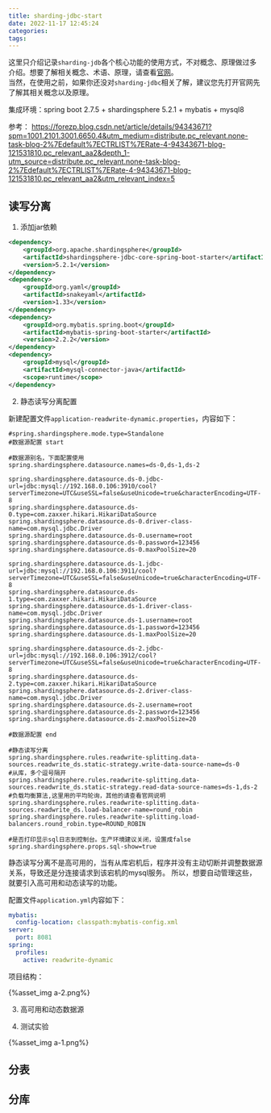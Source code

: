 ```yaml
---
title: sharding-jdbc-start
date: 2022-11-17 12:45:24
categories:
tags:
---
```


这里只介绍记录`sharding-jdb`各个核心功能的使用方式，不对概念、原理做过多介绍。想要了解相关概念、术语、原理，请查看[官网](https://shardingsphere.apache.org/index_zh.html)。    
当然，在使用之前，如果你还没对`sharding-jdbc`相关了解，建议您先打开官网先了解其相关概念以及原理。

集成环境：spring boot 2.7.5 + shardingsphere 5.2.1 + mybatis + mysql8

参考： https://forezp.blog.csdn.net/article/details/94343671?spm=1001.2101.3001.6650.4&utm_medium=distribute.pc_relevant.none-task-blog-2%7Edefault%7ECTRLIST%7ERate-4-94343671-blog-121531810.pc_relevant_aa2&depth_1-utm_source=distribute.pc_relevant.none-task-blog-2%7Edefault%7ECTRLIST%7ERate-4-94343671-blog-121531810.pc_relevant_aa2&utm_relevant_index=5

## 读写分离

1. 添加jar依赖
```xml
<dependency>
    <groupId>org.apache.shardingsphere</groupId>
    <artifactId>shardingsphere-jdbc-core-spring-boot-starter</artifactId>
    <version>5.2.1</version>
</dependency>
<dependency>
    <groupId>org.yaml</groupId>
    <artifactId>snakeyaml</artifactId>
    <version>1.33</version>
</dependency>
<dependency>
    <groupId>org.mybatis.spring.boot</groupId>
    <artifactId>mybatis-spring-boot-starter</artifactId>
    <version>2.2.2</version>
</dependency>
<dependency>
    <groupId>mysql</groupId>
    <artifactId>mysql-connector-java</artifactId>
    <scope>runtime</scope>
</dependency>
```

2. 静态读写分离配置

新建配置文件`application-readwrite-dynamic.properties`，内容如下：

```properties
#spring.shardingsphere.mode.type=Standalone
#数据源配置 start

#数据源别名，下面配置使用
spring.shardingsphere.datasource.names=ds-0,ds-1,ds-2

spring.shardingsphere.datasource.ds-0.jdbc-url=jdbc:mysql://192.168.0.106:3910/cool?serverTimezone=UTC&useSSL=false&useUnicode=true&characterEncoding=UTF-8
spring.shardingsphere.datasource.ds-0.type=com.zaxxer.hikari.HikariDataSource
spring.shardingsphere.datasource.ds-0.driver-class-name=com.mysql.jdbc.Driver
spring.shardingsphere.datasource.ds-0.username=root
spring.shardingsphere.datasource.ds-0.password=123456
spring.shardingsphere.datasource.ds-0.maxPoolSize=20

spring.shardingsphere.datasource.ds-1.jdbc-url=jdbc:mysql://192.168.0.106:3911/cool?serverTimezone=UTC&useSSL=false&useUnicode=true&characterEncoding=UTF-8
spring.shardingsphere.datasource.ds-1.type=com.zaxxer.hikari.HikariDataSource
spring.shardingsphere.datasource.ds-1.driver-class-name=com.mysql.jdbc.Driver
spring.shardingsphere.datasource.ds-1.username=root
spring.shardingsphere.datasource.ds-1.password=123456
spring.shardingsphere.datasource.ds-1.maxPoolSize=20

spring.shardingsphere.datasource.ds-2.jdbc-url=jdbc:mysql://192.168.0.106:3912/cool?serverTimezone=UTC&useSSL=false&useUnicode=true&characterEncoding=UTF-8
spring.shardingsphere.datasource.ds-2.type=com.zaxxer.hikari.HikariDataSource
spring.shardingsphere.datasource.ds-2.driver-class-name=com.mysql.jdbc.Driver
spring.shardingsphere.datasource.ds-2.username=root
spring.shardingsphere.datasource.ds-2.password=123456
spring.shardingsphere.datasource.ds-2.maxPoolSize=20

#数据源配置 end

#静态读写分离
spring.shardingsphere.rules.readwrite-splitting.data-sources.readwrite_ds.static-strategy.write-data-source-name=ds-0
#从库，多个逗号隔开
spring.shardingsphere.rules.readwrite-splitting.data-sources.readwrite_ds.static-strategy.read-data-source-names=ds-1,ds-2
#负载均衡算法,这里用的平均轮询，其他的请查看官网说明
spring.shardingsphere.rules.readwrite-splitting.data-sources.readwrite_ds.load-balancer-name=round_robin
spring.shardingsphere.rules.readwrite-splitting.load-balancers.round_robin.type=ROUND_ROBIN

#是否打印显示sql日志到控制台。生产环境建议关闭，设置成false
spring.shardingsphere.props.sql-show=true

```

静态读写分离不是高可用的，当有从库宕机后，程序并没有主动切断并调整数据源关系，导致还是分连接请求到该宕机的mysql服务。
所以，想要自动管理这些，就要引入高可用和动态读写的功能。

配置文件`application.yml`内容如下：
```yaml
mybatis:
  config-location: classpath:mybatis-config.xml
server:
  port: 8081
spring:
  profiles:
    active: readwrite-dynamic
```

项目结构：

{%asset_img a-2.png%}

3. 高可用和动态数据源

4. 测试实验

{%asset_img a-1.png%}


## 分表

## 分库
